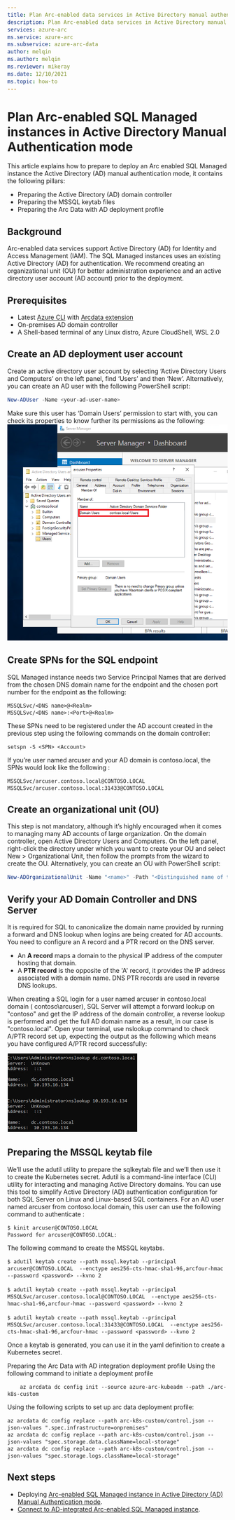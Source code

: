 ```yaml
---
title: Plan Arc-enabled data services in Active Directory manual authentication mode 
description: Plan Arc-enabled data services in Active Directory manual authentication mode 
services: azure-arc
ms.service: azure-arc
ms.subservice: azure-arc-data
author: melqin
ms.author: melqin
ms.reviewer: mikeray
ms.date: 12/10/2021
ms.topic: how-to
---
```


# Plan Arc-enabled SQL Managed instances in Active Directory Manual Authentication mode 

This article explains how to prepare to deploy an Arc enabled SQL Managed instance the Active Directory (AD) manual authentication mode, it contains the following pillars: 
* Preparing the Active Directory (AD) domain controller 
* Preparing the MSSQL keytab files
* Preparing the Arc Data with AD deployment profile

## Background 
Arc-enabled data services support Active Directory (AD) for Identity and Access Management (IAM).  The SQL Managed instances uses an existing Active Directory (AD) for authentication. We recommend creating an organizational unit (OU) for better administration experience and an active directory user account (AD account) prior to the deployment.

## Prerequisites
* Latest [Azure CLI](../cli/azure/install-azure-cli.md) with [Arcdata extension](install-arcdata-extension.md) 
* On-premises AD domain controller
* A Shell-based terminal of any Linux distro, Azure CloudShell, WSL 2.0 

## Create an AD deployment user account
Create an active directory user account by selecting ‘Active Directory Users and Computers’ on the left panel, find ‘Users’ and then ‘New’.  Alternatively, you can create an AD user with the following PowerShell script:

```powershell
New-ADUser -Name <your-ad-user-name>
```


Make sure this user has ‘Domain Users’ permission to start with, you can check its properties to know further its permissions as the following: 
![Check domain user permission](./media/active-directory-deployment/arc-user-permissions.png)

## Create SPNs for the SQL endpoint
SQL Managed instance needs two Service Principal Names that are derived from the chosen DNS domain name for the endpoint and the chosen port number for the endpoint as the following:

```console
MSSQLSvc/<DNS name>@<Realm>
MSSQLSvc/<DNS name>:<Port>@<Realm>
```

These SPNs need to be registered under the AD account created in the previous step using the following commands on the domain controller:

```console
setspn -S <SPN> <Account>
```

 If you’re user named arcuser and your AD domain is contoso.local,  the SPNs would look like the following : 
```console
MSSQLSvc/arcuser.contoso.local@CONTOSO.LOCAL
MSSQLSvc/arcuser.contoso.local:31433@CONTOSO.LOCAL
```

## Create an organizational unit (OU)
This step is not mandatory, although it’s highly encouraged when it comes to managing many AD accounts of large organization.
On the domain controller, open Active Directory Users and Computers. On the left panel, right-click the directory under which you want to create your OU and select New > Organizational Unit, then follow the prompts from the wizard to create the OU. Alternatively, you can create an OU with PowerShell script:

```powershell
New-ADOrganizationalUnit -Name "<name>" -Path "<Distinguished name of the directory you wish to create the OU in>"
```

## Verify your AD Domain Controller and DNS Server 
It is required for SQL to canonicalize the domain name provided by running a forward and DNS lookup when logins are being created for AD accounts. You need to configure an A record and a PTR record on the DNS server.  
* An **A record** maps a domain to the physical IP address of the computer hosting that domain.
* A **PTR record** is the opposite of the 'A' record, it provides the IP address associated with a domain name. DNS PTR records are used in reverse DNS lookups.

When creating a SQL login for a user named arcuser in contoso.local domain ( contoso\arcuser),  SQL Server will attempt a forward lookup on "contoso" and get the IP address of the domain controller, a reverse lookup is performed and get the full AD domain name as a result, in our case is "contoso.local". 
Open your terminal, use nslookup command to check A/PTR record set up, expecting the output as the following which means you have configured A/PTR record successfully: 

![Check DNS entries](./media/active-directory-deployment/check-dns-entries.png)

## Preparing the MSSQL keytab file 
We’ll use the adutil utility to prepare the sqlkeytab file and we’ll then use it to create the Kubernetes secret. Adutil is a command-line interface (CLI) utility for interacting and managing Active Directory domains. You can use this tool to simplify Active Directory (AD) authentication configuration for both SQL Server on Linux and Linux-based SQL containers.  For an AD user named arcuser from contoso.local domain, this user can use the following command to authenticate :

```console
$ kinit arcuser@CONTOSO.LOCAL
Password for arcuser@CONTOSO.LOCAL:
```

The following command to create the MSSQL keytabs.

```console
$ adutil keytab create --path mssql.keytab --principal arcuser@CONTOSO.LOCAL  --enctype aes256-cts-hmac-sha1-96,arcfour-hmac --password <password> --kvno 2

$ adutil keytab create --path mssql.keytab --principal MSSQLSvc/arcuser.contoso.local@CONTOSO.LOCAL  --enctype aes256-cts-hmac-sha1-96,arcfour-hmac --password <password> --kvno 2

$ adutil keytab create --path mssql.keytab --principal MSSQLSvc/arcuser.contoso.local:31433@CONTOSO.LOCAL  --enctype aes256-cts-hmac-sha1-96,arcfour-hmac --password <password> --kvno 2
```

Once a keytab is generated,  you can use it in the yaml definition to create a Kubernetes secret. 

Preparing the Arc Data with AD integration deployment profile 
  Using the following command to initiate a deployment profile

```azurecli
    az arcdata dc config init --source azure-arc-kubeadm --path ./arc-k8s-custom
```


Using the following scripts to set up arc data deployment profile: 

```azurecli
az arcdata dc config replace --path arc-k8s-custom/control.json --json-values ".spec.infrastructure=onpremises"
az arcdata dc config replace --path arc-k8s-custom/control.json --json-values "spec.storage.data.className=local-storage"
az arcdata dc config replace --path arc-k8s-custom/control.json --json-values "spec.storage.logs.className=local-storage"
```

## Next steps

* Deploying [Arc-enabled SQL Managed instance in Active Directory (AD) Manual Authentication mode](deploy-active-directory-manual-mode.md).
* [Connect to AD-integrated Arc-enabled SQL Managed instance](connect-ad-sql-mi.md).

